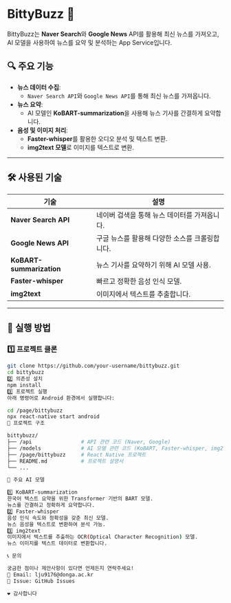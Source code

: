# BittyBuzz 🚀

BittyBuzz는 **Naver Search**와 **Google News** API를 활용해 최신 뉴스를 가져오고, AI 모델을 사용하여 뉴스를 요약 및 분석하는 App Service입니다. 

## 🔍 주요 기능
- **뉴스 데이터 수집**:  
  - `Naver Search API`와 `Google News API`를 통해 최신 뉴스를 가져옵니다.
- **뉴스 요약**:  
  - AI 모델인 **KoBART-summarization**을 사용해 뉴스 기사를 간결하게 요약합니다.
- **음성 및 이미지 처리**:  
  - **Faster-whisper**를 활용한 오디오 분석 및 텍스트 변환.  
  - **img2text 모델**로 이미지를 텍스트로 변환.

---

## 🛠️ 사용된 기술
| 기술 | 설명 |
|------|------|
| **Naver Search API** | 네이버 검색을 통해 뉴스 데이터를 가져옵니다. |
| **Google News API** | 구글 뉴스를 활용해 다양한 소스를 크롤링합니다. |
| **KoBART-summarization** | 뉴스 기사를 요약하기 위해 AI 모델 사용. |
| **Faster-whisper** | 빠르고 정확한 음성 인식 모델. |
| **img2text** | 이미지에서 텍스트를 추출합니다. |

---

## 🚀 실행 방법

### 1️⃣ 프로젝트 클론
```bash
git clone https://github.com/your-username/bittybuzz.git
cd bittybuzz
2️⃣ 의존성 설치
npm install
3️⃣ 프로젝트 실행
아래 명령어로 Android 환경에서 실행합니다:

cd /page/bittybuzz
npx react-native start android
📂 프로젝트 구조

bittybuzz/
├── /api                # API 관련 코드 (Naver, Google)
├── /models             # AI 모델 관련 코드 (KoBART, Faster-whisper, img2text)
├── /page/bittybuzz     # React Native 프로젝트
├── README.md           # 프로젝트 설명서
└── ...

🧠 주요 AI 모델

1️⃣ KoBART-summarization
한국어 텍스트 요약을 위한 Transformer 기반의 BART 모델.
뉴스를 간결하고 정확하게 요약합니다.
2️⃣ Faster-whisper
음성 인식 속도와 정확성을 갖춘 최신 모델.
뉴스 음성을 텍스트로 변환하여 분석 가능.
3️⃣ img2text
이미지에서 텍스트를 추출하는 OCR(Optical Character Recognition) 모델.
뉴스 이미지를 텍스트 데이터로 변환합니다.

📞 문의

궁금한 점이나 제안사항이 있다면 언제든지 연락주세요!
📧 Email: lju9176@donga.ac.kr
📄 Issue: GitHub Issues

❤️ 감사합니다
